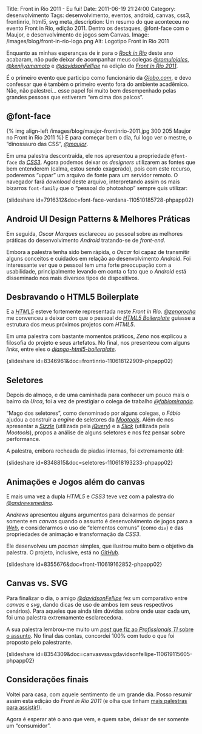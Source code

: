 Title: Front in Rio 2011 - Eu fui!
Date: 2011-06-19 21:24:00
Category: desenvolvimento
Tags: desenvolvimento, eventos, android, canvas, css3, frontinrio, html5, svg
meta_description: Um resumo do que aconteceu no evento Front in Rio, edição 2011. Dentro os destaques, @font-face com o Maujor, e desenvolvimento de jogos sem Canvas.
Image: /images/blog/front-in-rio-logo.png
Alt: Logotipo Front in Rio 2011

Enquanto as minhas esperanças de ir para o [*Rock in Rio*][] deste ano
acabaram, não pude deixar de acompanhar meus colegas [*@romulojales*][],
[*@kenjiyamamoto*][] e [*@davidsonFellipe*][] na edição do [*Front in Rio 2011*][].

<!-- PELICAN_END_SUMMARY -->

É o primeiro evento que participo como funcionário da [*Globo.com*][], e
devo confessar que é também o primeiro evento fora do ambiente
acadêmico. Não, não palestrei… esse papel foi muito bem desempenhado
pelas grandes pessoas que estiveram “em cima dos palcos”.

## @font-face

{% img align-left /images/blog/maujor-frontinrio-2011.jpg 300 205 Maujor no Front in Rio 2011 %}
E para começar bem o dia, fui logo ver o mestre, o “dinossauro das CSS“, [*@maujor*][].

Em uma palestra descontraída, ele nos apresentou a propriedade
`@font-face` da [*CSS3*][]. Agora podemos deixar os _designers_
utilizarem as fontes que bem entenderem (calma, estou sendo exagerado),
pois com este recurso, poderemos “uppar” um arquivo de fonte para um
servidor remoto. O navegador fará _download_ deste arquivo,
interpretando assim os mais bizarros `font-family` que o “pessoal do
photoshop” sempre quis utilizar:

{slideshare id=7916312&doc=font-face-verdana-110510185728-phpapp02}

## Android UI Design Patterns & Melhores Práticas

Em seguida, _Oscar Marques_ esclareceu ao pessoal sobre as melhores
práticas do desenvolvimento _Android_ tratando-se de _front-end_.

Embora a palestra tenha sido bem rápida, o _Oscar_ foi capaz de
transmitir alguns conceitos e cuidados em relação ao desenvolvimento
_Android_. Foi interessante ver que o pessoal tem uma forte preocupação
com a usabilidade, principalmente levando em conta o fato que o
_Android_ está disseminado nos mais diversos tipos de dispositivos.

## Desbravando o HTML5 Boilerplate

E a [*HTML5*][] esteve fortemente representada neste _Front in Rio_.
[*@zenorocha*][] me convenceu a deixar com que o pessoal do [*HTML5
Boilerplate*][] guiasse a estrutura dos meus próximos projetos com
_HTML5_.

Em uma palestra com bastante momentos práticos, _Zeno_ nos explicou a
filosofia do projeto e seus artefatos. No final, nos presenteou com
alguns _links_, entre eles o [*django-html5-boilerplate*][].

{slideshare id=8346961&doc=frontinrio-110618122909-phpapp02}

## Seletores

Depois do almoço, e de uma caminhada para conhecer um pouco mais o
bairro da _Urca_, foi a vez de prestigiar o colega de trabalho
[*@fabiomiranda*][].

“Mago dos seletores”, como denominado por alguns colegas, o _Fábio_
ajudou a construir a _engine_ de seletores da [*Mootools*][]. Além de
nos apresentar a [*Sizzle*][] (utilizada pela [*jQuery*][]) e a
[*Slick*][] (utilizada pela _Mootools_), propos a análise de alguns
seletores e nos fez pensar sobre performance.

A palestra, embora recheada de piadas internas, foi extremamente útil:

{slideshare id=8348815&doc=seletores-110618193233-phpapp02}

## Animações e Jogos além do canvas

E mais uma vez a dupla _HTML5_ e _CSS3_ teve vez com a palestra do
[*@andrewsmedina*][].

_Andrews_ apresentou alguns argumentos para deixarmos de pensar somente
em _canvas_ quando o assunto é desenvolvimento de jogos para a
[*Web*][], e considerarmos o uso de “elementos comuns” (como `div`) e
das propriedades de animação e transformação da _CSS3_.

Ele desenvolveu um _pacman_ simples, que ilustrou muito bem o objetivo
da palestra. O projeto, inclusive, está no [*GitHub*][].

{slideshare id=8355676&doc=front-110619162852-phpapp02}

## Canvas vs. SVG

Para finalizar o dia, o amigo [*@davidsonFellipe*][] fez um comparativo
entre _canvas_ e _svg_, dando dicas de uso de ambos (em seus respectivos
cenários). Para aqueles que ainda têm dúvidas sobre onde usar cada um,
foi uma palestra extremamente esclarecedora.

A sua palestra lembrou-me muito um [*post* que fiz ao *Profissionais TI*
sobre o assunto][]. No final das contas, concordei 100% com tudo o que
foi proposto pelo palestrante.

{slideshare id=8354309&doc=canvasvssvgdavidsonfellipe-110619115605-phpapp02}

## Considerações finais

Voltei para casa, com aquele sentimento de um grande dia. Posso resumir
assim esta edição do _Front in Rio 2011_ (e olha que tinham [mais
palestras para assistir!][]).

Agora é esperar até o ano que vem, e quem sabe, deixar de ser somente um
“consumidor”.

[*rock in rio*]: http://www.rockinrio.com.br/pt/ingressos/ "Rock in Rio 2011 - Ingressos esgotados"
[*@romulojales*]: http://twitter.com/#!/romulojales "Acompanhe o bom humor do Rômulo Jales"
[*@kenjiyamamoto*]: http://twitter.com/#!/kenjiyamamoto "Novidades tecnológicas são com ele!"
[*@davidsonfellipe*]: http://twitter.com/#!/davidsonFellipe "Davidson fala muito sobre front-end em seu Twitter"
[*front in rio 2011*]: http://www.frontinrio.com.br/ "Página oficial do evento"
[*globo.com*]: http://globo.com/ "Absolutamente tudo sobre notícias, entretenimento e esportes"
[*@maujor*]: http://twitter.com/#!/maujor/ "Twitter do Maujor"
[*css3*]: {tag}css3 "Leia mais sobre CSS3"
[*html5*]: {tag}html5 "Leia mais sobre HTML5"
[*@zenorocha*]: http://twitter.com/#!/zenorocha/ "Twitter do Zeno"
[*html5 boilerplate*]: http://html5boilerplate.com/ "Visite o site oficial do projeto HTML5 Boilerplate"
[*django-html5-boilerplate*]: https://github.com/mike360/django-html5-boilerplate "Visite e contribua com o projeto no GitHub"
[*@fabiomiranda*]: http://twitter.com/#!/fabiomiranda "Twitter do Fábio Miranda"
[*mootools*]: http://www.mootools.net/ "Página oficial da framework Mootools"
[*sizzle*]: http://sizzlejs.com/ "Conheça a engine selector utilizada pela jQuery"
[*jquery*]: http://www.jquery.com/ "Página oficial da framework jQuery"
[*slick*]: http://www.xpertdeveloper.com/2010/10/introduction-to-slick-a-standalone-element-selector-engine/ "Introduction to Slick – A Standalone Element Selector Engine"
[*@andrewsmedina*]: http://twitter.com/#!/andrewsmedina "Twitter do Andrews Medina"
[*web*]: {tag}web "Leia mais sobre Web"
[*github*]: https://github.com/andrewsmedina/pacman "Projeto do web-game Pacman de Andrews Medina"
[*post* que fiz ao *profissionais ti* sobre o assunto]: http://www.profissionaisti.com.br/2009/01/svg-x-canvas-entenda-as-diferencas/ "SVG x Canvas: Entenda as diferenças"
[mais palestras para assistir!]: http://www.frontinrio.com.br/ "Confira a grade completa do Front in Rio 2011"

